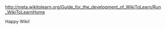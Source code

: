 http://meta.wikitolearn.org/Guide_for_the_development_of_WikiToLearn/Run_WikiToLearnHome

Happy Wiki!

